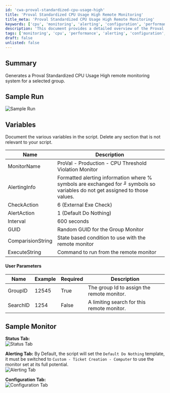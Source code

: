 ```yaml
---
id: 'cwa-proval-standardized-cpu-usage-high'
title: 'Proval Standardized CPU Usage High Remote Monitoring'
title_meta: 'Proval Standardized CPU Usage High Remote Monitoring'
keywords: ['cpu', 'monitoring', 'alerting', 'configuration', 'performance', 'group', 'threshold']
description: 'This document provides a detailed overview of the Proval Standardized CPU Usage High remote monitoring system, including its setup, variables, user parameters, and sample runs. It is designed to monitor CPU usage and alert when thresholds are violated for a selected group.'
tags: ['monitoring', 'cpu', 'performance', 'alerting', 'configuration', 'group']
draft: false
unlisted: false
---
```

## Summary

Generates a Proval Standardized CPU Usage High remote monitoring system for a selected group.

## Sample Run

![Sample Run](5078775/docs/12581087/images/17814405)

## Variables

Document the various variables in the script. Delete any section that is not relevant to your script.

| Name               | Description                                                                                      |
|--------------------|--------------------------------------------------------------------------------------------------|
| MonitorName        | ProVal - Production - CPU Threshold Violation Monitor                                            |
| AlertingInfo       | Formatted alerting information where % symbols are exchanged for ╜ symbols so variables do not get assigned to those values. |
| CheckAction        | 6 (External Exe Check)                                                                          |
| AlertAction        | 1 (Default Do Nothing)                                                                           |
| Interval           | 600 seconds                                                                                      |
| GUID               | Random GUID for the Group Monitor                                                                |
| ComparisionString   | State based condition to use with the remote monitor                                             |
| ExecuteString      | Command to run from the remote monitor                                                           |

#### User Parameters

| Name      | Example | Required | Description                                         |
|-----------|---------|----------|-----------------------------------------------------|
| GroupID   | 12545   | True     | The group Id to assign the remote monitor.          |
| SearchID  | 1254    | False    | A limiting search for this remote monitor.          |

## Sample Monitor

**Status Tab:**  
![Status Tab](5078775/docs/12581087/images/18230160)

**Alerting Tab:** By Default, the script will set the `Default Do Nothing` template, it must be switched to `Custom - Ticket Creation - Computer` to use the monitor set at its full potential.  
![Alerting Tab](5078775/docs/12581087/images/18230138)

**Configuration Tab:**  
![Configuration Tab](5078775/docs/12581087/images/18230149)

